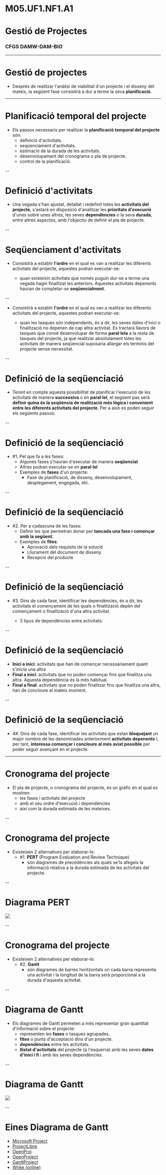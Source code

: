 <!-- .slide: class="intro" -->
# M05.UF1.NF1.A1
# Gestió de Projectes
### CFGS DAMW-DAM-BIO


---

# Gestió de projectes

- Després de realitzar l'anàlisi de viabilitat d'un projecte i el disseny del mateix, la següent fase consistirà a dur a terme
la seva **planificació**.

---

# Planificació temporal del projecte

- Els passos necessaris per realitzar la **planificació temporal del projecte** són:
    * definició d'activitats.
    * seqüenciament d'activitats.
    * estimació de la durada de les activitats.
    * desenvolupament del cronograma o pla de projecte.
    * control de la planificació.

--

# Definició d'activitats

- Una vegada s'han ajustat, detallat i redefinit totes les **activitats del projecte**, s'estarà en disposició d'analitzar
les **prioritats d'execució** d'unes sobre unes altres, les seves **dependències** o la seva **durada**, entre altres aspectes, amb
l'objectiu de definir el pla de projecte.

--

# Seqüenciament d'activitats

- Consistirà a establir **l'ordre** en el qual es van a realitzar les diferents activitats del projecte, aquestes podran executar-se:

    - quan existeixin activitats que només puguin dur-se a terme una vegada hagin finalitzat les anteriors. Aquestes activitats depenents hauran de completar-se **seqüencialment**.

--

- Consistirà a establir **l'ordre** en el qual es van a realitzar les diferents activitats del projecte, aquestes podran executar-se:

    - quan les tasques són independents, és a dir, les seves dates d'inici o finalització no depenen de cap altra activitat. Es tractarà llavors de tasques que convé desenvolupar de forma **paral·lela** a la resta de tasques del projecte, ja que realitzar absolutament totes les activitats de manera seqüencial suposaria allargar els terminis del projecte sense necessitat.

--

# Definició de la seqüenciació

- Tenint en compte aquesta possibilitat de planificar l'execució de les activitats de manera **successiva** o en **paral·lel**,
el següent pas serà **definir quina és la seqüència de realització més lògica i convenient entre les diferents activitats del projecte**. Per a això es poden seguir els següents passos:

--

# Definició de la seqüenciació

- #1. Pel que fa a les fases:
    - Algunes fases s'hauran d'executar de manera **seqüencial**
    - Altres podran executar-se en **paral·lel**
    - Exemples de **fases** d'un projecte:
        - Fase de planificació, de disseny, desenvolupament,
desplegament, engegada, etc.

--

# Definició de la seqüenciació

- #2. Per a cadascuna de les fases:
    - Definir les que permetran donar per **tancada una fase i començar amb la següent**.
    - Exemples de **fites**:
        - Aprovació dels requisits de la solució
        - Lliurament del document de disseny
        - Recepció del producte

--

# Definició de la seqüenciació

- #3. Dins de cada fase, identificar les dependències, és a dir, les activitats el començament de les quals o finalització depèn del començament o finalització d'una altra activitat.

    - 3 tipus de dependències entre activitats:

--

# Definició de la seqüenciació

- **Inici a inici**: activitats que han de començar necessàriament quant s'inicia una altra
- **Final a inici**: activitats que no poden començar fins que finalitza una altra. Aquesta dependència és la més habitual.
- **Final a final**: activitats que no poden finalitzar fins que finalitza una altra, han de concloure al mateix moment.

--

# Definició de la seqüenciació

- 4#. Dins de cada fase, identificar les activitats que estan **bloquejant** un major nombre de les denominades anteriorment **activitats depenents** i, per tant, **interessa començar i concloure al més aviat possible** per poder seguir avançant en el projecte.

---

# Cronograma del projecte

- El pla de projecte, o cronograma del projecte, és un gràfic en el qual es mostren:
    - les fases i activitats del projecte
    - amb el seu ordre d'execució i dependències
    - així com la durada estimada de les mateixes.

--

# Cronograma del projecte

- Existeixen 2 alternatives per elaborar-lo:
    - #1. **PERT** (Program Evaluation and Review Technique)
        - són diagrames de precedències als quals se'ls afegeix la informació relativa a la durada estimada de les activitats del projecte.

--

# Diagrama PERT

<img src="img/pert01.png">

--

# Cronograma del projecte

- Existeixen 2 alternatives per elaborar-lo:
    - #2. **Gantt**
        - són diagrames de barres horitzontals on cada barra representa una activitat i la longitud de la barra serà proporcional a la durada d'aquesta activitat.

--

# Diagrama de Gantt

- Els diagrames de Gantt permeten a més representar gran quantitat d'informació sobre el projecte:
    - representen les **fases** o tasques agrupades.
    - **fites** o punts d'acceptació dins d'un projecte.
    - **dependències** entre les activitats.
    - **llistat d'activitats** del projecte (a l'esquerra) amb les seves **dates d'inici i fi** i amb les seves dependències.

--

# Diagrama de Gantt

<img src="img/gantt01.png">

--

# Eines Diagrama de Gantt

- [Microsoft Project](https://products.office.com/es-es/project/project-and-portfolio-management-software)
- [ProjectLibre](https://www.projectlibre.com/)
- [OpenProj](https://sourceforge.net/projects/openproj/)
- [OpenProject](https://www.openproject.org/)
- [GanttProject](http://www.ganttproject.biz/)
- [Wrike (online)](https://www.wrike.com)
